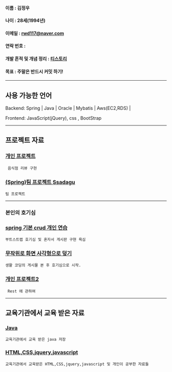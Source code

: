 #### 이름 : 김정우
#### 나이 : 28세(1994년)
#### 이메일 : rwd117@naver.com
#### 연락 번호 : 
#### 개발 흔적 및 개념 정리 : [티스토리](https://coie117.tistory.com/)
#### 목표 : 주말은 반드시 커밋 하기!

----------------------
## 사용 가능한 언어

Backend: Spring | Java | Oracle | Mybatis | Aws(EC2,RDS) | 

Frontend: JavaScript(jQuery), css , BootStrap

----------------------

## 프로젝트 자료


### [개인 프로젝트](https://github.com/rwd117/Toy-Project)
        
     음식점 리뷰 구현

### [(Spring)팀 프로젝트 Ssadagu](https://github.com/rwd117/teamproject/tree/master/)

    팀 프로젝트

----------------------

### 본인의 호기심

### [spring 기본 crud 개인 연습](https://github.com/rwd117/testboard/)

    부트스트랩 호기심 및 혼자서 게시판 구현 욕심
    

### [무작위로 화면 사각형으로 덮기](https://github.com/rwd117/quar)
    
    생활 코딩의 게시물 본 후 호기심으로 시작.
    
### [개인 프로젝트2](https://github.com/rwd117/Rest)
        
     Rest 에 관하여

----------------------

## 교육기관에서 교육 받은 자료

### [Java](https://github.com/rwd117/Hello20.08.10)
    
    교육기관에서 교육 받은 java 저장


### [HTML,CSS,jquery,javascript](https://github.com/rwd117/rwd117.github.io)
    
    교육기관에서 교육받은 HTML,CSS,jquery,javascript 및 개인이 공부한 자료들
